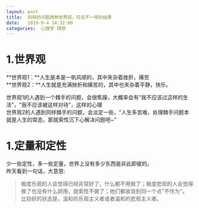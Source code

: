 ```yaml
---
layout: post
title:  同样的问题两种世界观，完全不一样的结果
date:   2019-9-4 14:32:00
categories:  心理学 随想
---
```


# 1.世界观
**世界观1：**人生是本是一帆风顺的，其中夹杂着挫折，痛苦   
**世界观2：**人生就是充满挫折和痛苦的，其中也夹杂着平静，快乐。  

世界观1的人遇到一个棘手的问题，会很焦躁，大概率会有"我不应该过这样的生活"，"我不应该被这样对待"，这样的心理    
世界观2的人遇到同样棘手的问题，会淡定一些，"人生多苦难，处理棘手问题本就是人生的常态，那就索性沉下心解决问题吧~"

# 1.定量和定性
少一些定性，多一些定量，世界上没有多少东西是非此即彼的。   
昨天看到一句话，大意思:     

>极度乐观的人会觉得已经非常好了，什么都不用做了；极度悲观的人会觉得做了也没有什么卵用，就索性不做了；他们都收敛到同一个点"不作为"。
>比较好的状态是，温和的乐观主义者或者温和的悲观主义者。